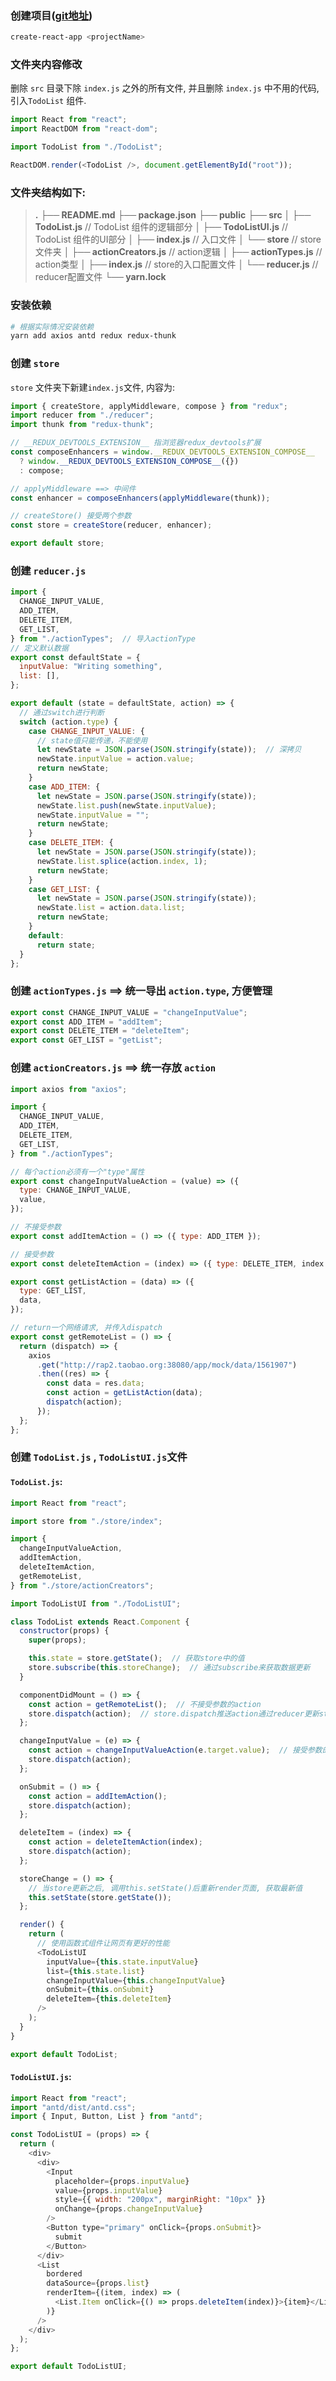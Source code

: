 ### 创建项目([<u>git地址</u>](https://github.com/NiceJourney/learn-redux/tree/develop))

```bash
create-react-app <projectName>
```



### 文件夹内容修改

删除 `src` 目录下除 `index.js` 之外的所有文件, 并且删除 `index.js` 中不用的代码, 引入`TodoList` 组件.

```js
import React from "react";
import ReactDOM from "react-dom";

import TodoList from "./TodoList";

ReactDOM.render(<TodoList />, document.getElementById("root"));
```



### 文件夹结构如下: 

> **.**
> **├── README.md**
> **├── package.json**
> **├── public**
> **├── src**
> **│   ├── TodoList.js**							          // TodoList 组件的逻辑部分
> **│   ├── TodoListUI.js**						         // TodoList 组件的UI部分
> **│   ├── index.js**									        // 入口文件
> **│   └── store**											      // store文件夹
> **│       ├── actionCreators.js**				    // action逻辑
> **│       ├── actionTypes.js**						  // action类型
> **│       ├── index.js**									    // store的入口配置文件
> **│       └── reducer.js**									// reducer配置文件
> **└── yarn.lock**



### 安装依赖

```bash
# 根据实际情况安装依赖
yarn add axios antd redux redux-thunk
```



### 创建 `store`

`store` 文件夹下新建`index.js`文件, 内容为: 

```js
import { createStore, applyMiddleware, compose } from "redux";
import reducer from "./reducer";
import thunk from "redux-thunk";

// __REDUX_DEVTOOLS_EXTENSION__ 指浏览器redux_devtools扩展
const composeEnhancers = window.__REDUX_DEVTOOLS_EXTENSION_COMPOSE__
  ? window.__REDUX_DEVTOOLS_EXTENSION_COMPOSE__({})
  : compose;

// applyMiddleware ==> 中间件
const enhancer = composeEnhancers(applyMiddleware(thunk));

// createStore() 接受两个参数
const store = createStore(reducer, enhancer);

export default store;

```



### 创建 `reducer.js`

```js
import {
  CHANGE_INPUT_VALUE,
  ADD_ITEM,
  DELETE_ITEM,
  GET_LIST,
} from "./actionTypes";  // 导入actionType
// 定义默认数据
export const defaultState = {
  inputValue: "Writing something",
  list: [],
};

export default (state = defaultState, action) => {
  // 通过switch进行判断
  switch (action.type) {
    case CHANGE_INPUT_VALUE: {
      // state值只能传递，不能使用
      let newState = JSON.parse(JSON.stringify(state));  // 深拷贝
      newState.inputValue = action.value;
      return newState;
    }
    case ADD_ITEM: {
      let newState = JSON.parse(JSON.stringify(state));
      newState.list.push(newState.inputValue);
      newState.inputValue = "";
      return newState;
    }
    case DELETE_ITEM: {
      let newState = JSON.parse(JSON.stringify(state));
      newState.list.splice(action.index, 1);
      return newState;
    }
    case GET_LIST: {
      let newState = JSON.parse(JSON.stringify(state));
      newState.list = action.data.list;
      return newState;
    }
    default:
      return state;
  }
};

```



### 创建 `actionTypes.js` ==> 统一导出 `action.type`, 方便管理

```js
export const CHANGE_INPUT_VALUE = "changeInputValue";
export const ADD_ITEM = "addItem";
export const DELETE_ITEM = "deleteItem";
export const GET_LIST = "getList";

```



### 创建 `actionCreators.js` ==> 统一存放 `action`

```js
import axios from "axios";

import {
  CHANGE_INPUT_VALUE,
  ADD_ITEM,
  DELETE_ITEM,
  GET_LIST,
} from "./actionTypes";

// 每个action必须有一个"type"属性
export const changeInputValueAction = (value) => ({
  type: CHANGE_INPUT_VALUE,
  value,
});

// 不接受参数
export const addItemAction = () => ({ type: ADD_ITEM });

// 接受参数
export const deleteItemAction = (index) => ({ type: DELETE_ITEM, index });

export const getListAction = (data) => ({
  type: GET_LIST,
  data,
});

// return一个网络请求, 并传入dispatch
export const getRemoteList = () => {
  return (dispatch) => {
    axios
      .get("http://rap2.taobao.org:38080/app/mock/data/1561907")
      .then((res) => {
        const data = res.data;
        const action = getListAction(data);
        dispatch(action);
      });
  };
};

```



### 创建 `TodoList.js` , `TodoListUI.js`文件

#### `TodoList.js`: 

```js
import React from "react";

import store from "./store/index";

import {
  changeInputValueAction,
  addItemAction,
  deleteItemAction,
  getRemoteList,
} from "./store/actionCreators";

import TodoListUI from "./TodoListUI";

class TodoList extends React.Component {
  constructor(props) {
    super(props);

    this.state = store.getState();  // 获取store中的值
    store.subscribe(this.storeChange);  // 通过subscribe来获取数据更新
  }

  componentDidMount = () => {
    const action = getRemoteList();  // 不接受参数的action
    store.dispatch(action);  // store.dispatch推送action通过reducer更新store
  };

  changeInputValue = (e) => {
    const action = changeInputValueAction(e.target.value);  // 接受参数的action
    store.dispatch(action);
  };

  onSubmit = () => {
    const action = addItemAction();
    store.dispatch(action);
  };

  deleteItem = (index) => {
    const action = deleteItemAction(index);
    store.dispatch(action);
  };

  storeChange = () => {
    // 当store更新之后, 调用this.setState()后重新render页面, 获取最新值
    this.setState(store.getState());
  };

  render() {
    return (
      // 使用函数式组件让网页有更好的性能
      <TodoListUI
        inputValue={this.state.inputValue}
        list={this.state.list}
        changeInputValue={this.changeInputValue}
        onSubmit={this.onSubmit}
        deleteItem={this.deleteItem}
      />
    );
  }
}

export default TodoList;

```



#### `TodoListUI.js`: 

```js
import React from "react";
import "antd/dist/antd.css";
import { Input, Button, List } from "antd";

const TodoListUI = (props) => {
  return (
    <div>
      <div>
        <Input
          placeholder={props.inputValue}
          value={props.inputValue}
          style={{ width: "200px", marginRight: "10px" }}
          onChange={props.changeInputValue}
        />
        <Button type="primary" onClick={props.onSubmit}>
          submit
        </Button>
      </div>
      <List
        bordered
        dataSource={props.list}
        renderItem={(item, index) => (
          <List.Item onClick={() => props.deleteItem(index)}>{item}</List.Item>
        )}
      />
    </div>
  );
};

export default TodoListUI;

```

